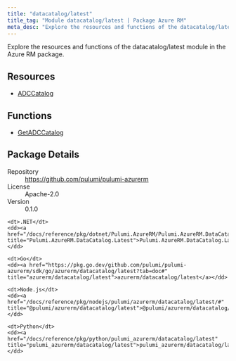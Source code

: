```yaml
---
title: "datacatalog/latest"
title_tag: "Module datacatalog/latest | Package Azure RM"
meta_desc: "Explore the resources and functions of the datacatalog/latest module in the Azure RM package."
---
```


<!-- WARNING: this file was generated by Pulumi Docs Generator. -->
<!-- Do not edit by hand unless you're certain you know what you are doing! -->

Explore the resources and functions of the datacatalog/latest module in the Azure RM package.

<h2 id="resources">Resources</h2>
<ul class="api">
    <li><a href="adccatalog" title="ADCCatalog"><span class="symbol resource"></span>ADCCatalog</a></li>
</ul>

<h2 id="functions">Functions</h2>
<ul class="api">
    <li><a href="getadccatalog" title="GetADCCatalog"><span class="symbol function"></span>GetADCCatalog</a></li>
</ul>

<h2 id="package-details">Package Details</h2>
<dl class="package-details">
	<dt>Repository</dt>
	<dd><a href="https://github.com/pulumi/pulumi-azurerm">https://github.com/pulumi/pulumi-azurerm</a></dd>
	<dt>License</dt>
	<dd>Apache-2.0</dd>
	<dt>Version</dt>
	<dd>0.1.0</dd>
</dl>



<dl class="tabular">

    <dt>.NET</dt>
    <dd><a href="/docs/reference/pkg/dotnet/Pulumi.AzureRM/Pulumi.AzureRM.DataCatalog.Latest.html" title="Pulumi.AzureRM.DataCatalog.Latest">Pulumi.AzureRM.DataCatalog.Latest</a></dd>

    <dt>Go</dt>
    <dd><a href="https://pkg.go.dev/github.com/pulumi/pulumi-azurerm/sdk/go/azurerm/datacatalog/latest?tab=doc#" title="azurerm/datacatalog/latest">azurerm/datacatalog/latest</a></dd>

    <dt>Node.js</dt>
    <dd><a href="/docs/reference/pkg/nodejs/pulumi/azurerm/datacatalog/latest/#" title="@pulumi/azurerm/datacatalog/latest">@pulumi/azurerm/datacatalog/latest</a></dd>

    <dt>Python</dt>
    <dd><a href="/docs/reference/pkg/python/pulumi_azurerm/datacatalog/latest" title="pulumi_azurerm/datacatalog/latest">pulumi_azurerm/datacatalog/latest</a></dd>

</dl>


